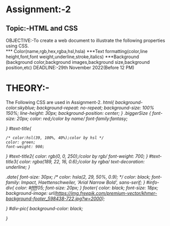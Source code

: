 # Assignment:-2
 ## Topic:-HTML and CSS
 OBJECTIVE:-To create a web document to illustrate the following properties using CSS.<br>
     *** Color(name,rgb,hex,rgba,hsl,hsla)
     ***Text formatting(color,line height,font,font weight,underline,stroke,italics)
     ***Background (background color,background images,background size,background position,etc)
 DEADLINE:-29th November 2022(Before 12 PM)
 # THEORY:-
 The Following CSS are used in Assignment-2.
 <i>
 html{
    background-color:skyblue;
    background-repeat: no-repeat;
    background-size: 100% 150%;
    line-height: 30px;
    background-position: center;
}
.biggerSize {
	font-size: 20px;
    color: red;/*color by name*/
    font-family:fantasy;

}
#text-title{
    
    /* color:hsl(39, 100%, 40%);color by hsl */
    color: green;
    font-weight: 900;
}
 #text-title2{
    color: rgb(0, 0, 250);/*color by rgb*/
    font-weight: 700;
}
 #text-title3{
    color: rgba(189, 22, 16, 0.6);/*color by rgba*/
    text-decoration: underline;
}

 .date{
    font-size: 30px;
    /* color: hsla(2, 29, 50%, 0.9); */
    color: black;
    font-family: Impact, Haettenschweiler, 'Arial Narrow Bold', sans-serif;
}
#info-div{
    color: #ffff05;
    font-size: 20px;
}
footer{
    color: black;
    font-size: 18px;
    background-image: url(https://img.freepik.com/premium-vector/khmer-background-footer_598438-722.jpg?w=2000);

}
#div-pic{
    background-color: black;
  
}
</i>

